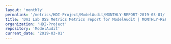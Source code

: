 ```yaml
---
layout: 'monthly'
permalink: '/metrics/HDI-Project/ModelAudit/MONTHLY-REPORT-2019-03-01/'
title: 'DAI Lab OSS Metrics Metrics report for ModelAudit | MONTHLY-REPORT-2019-03-01'
organization: 'HDI-Project'
repository: 'ModelAudit'
current_date: '2019-03-01'
---
```

